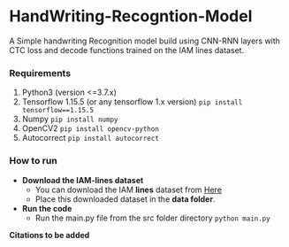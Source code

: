 # HandWriting-Recogntion-Model
A Simple handwriting Recognition model build using CNN-RNN layers with CTC loss and decode functions trained on the IAM lines dataset.

### Requirements
1. Python3 (version <=3.7.x)
2. Tensorflow 1.15.5 (or any tensorflow 1.x version)
   `pip install tensorflow==1.15.5`
3. Numpy
   `pip install numpy`
4. OpenCV2
   `pip install opencv-python`
5. Autocorrect 
   `pip install autocorrect`

### How to run
* **Download the IAM-lines dataset**
  * You can download the IAM **lines** dataset from [Here](https://fki.tic.heia-fr.ch/databases/download-the-iam-handwriting-database)
  * Place this downloaded dataset in the **data folder**.
* **Run the code**
  * Run the main.py file from the src folder directory
  `python main.py`

**Citations to be added**

